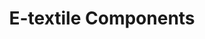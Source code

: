 ---
title: E-textile Components
layout: page
src: etextile_annotated.png
type: img
alt: An annotated image of an electronic textile, highlighting the common components used in creating an e-textile project (LEDs, conductive thread, microcontroller, and buttons).
---